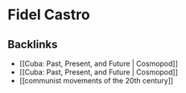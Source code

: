 # Fidel Castro



## Backlinks

-   [[Cuba: Past, Present, and Future | Cosmopod]]
-   [[Cuba: Past, Present, and Future | Cosmopod]]
-   [[communist movements of the 20th century]]
